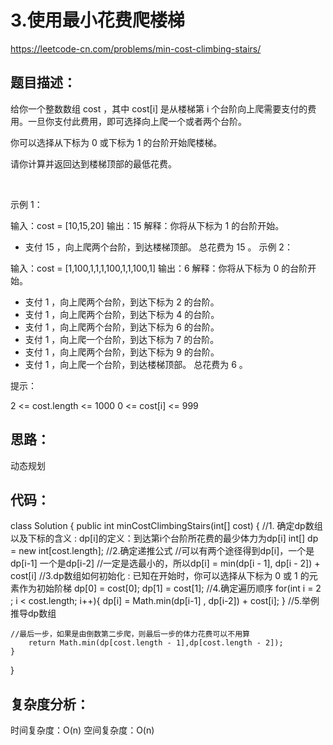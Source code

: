 # 3.使⽤最⼩花费爬楼梯
https://leetcode-cn.com/problems/min-cost-climbing-stairs/

## 题目描述：

给你一个整数数组 cost ，其中 cost[i] 是从楼梯第 i 个台阶向上爬需要支付的费用。一旦你支付此费用，即可选择向上爬一个或者两个台阶。

你可以选择从下标为 0 或下标为 1 的台阶开始爬楼梯。

请你计算并返回达到楼梯顶部的最低花费。

 

示例 1：

输入：cost = [10,15,20]
输出：15
解释：你将从下标为 1 的台阶开始。
- 支付 15 ，向上爬两个台阶，到达楼梯顶部。
总花费为 15 。
示例 2：

输入：cost = [1,100,1,1,1,100,1,1,100,1]
输出：6
解释：你将从下标为 0 的台阶开始。
- 支付 1 ，向上爬两个台阶，到达下标为 2 的台阶。
- 支付 1 ，向上爬两个台阶，到达下标为 4 的台阶。
- 支付 1 ，向上爬两个台阶，到达下标为 6 的台阶。
- 支付 1 ，向上爬一个台阶，到达下标为 7 的台阶。
- 支付 1 ，向上爬两个台阶，到达下标为 9 的台阶。
- 支付 1 ，向上爬一个台阶，到达楼梯顶部。
总花费为 6 。
 

提示：

2 <= cost.length <= 1000
0 <= cost[i] <= 999

## 思路：
动态规划

## 代码：
class Solution {
    public int minCostClimbingStairs(int[] cost) {
    //1. 确定dp数组以及下标的含义 : dp[i]的定义：到达第i个台阶所花费的最少体力为dp[i]
        int[] dp = new int[cost.length];
    //2.确定递推公式
        //可以有两个途径得到dp[i]，一个是dp[i-1] 一个是dp[i-2]
        //一定是选最小的，所以dp[i] = min(dp[i - 1], dp[i - 2]) + cost[i]
    //3.dp数组如何初始化 : 已知在开始时，你可以选择从下标为 0 或 1 的元素作为初始阶梯
        dp[0] = cost[0];
        dp[1] = cost[1];
    //4.确定遍历顺序
        for(int i = 2 ; i < cost.length; i++){
            dp[i] = Math.min(dp[i-1] , dp[i-2]) + cost[i];
        }
    //5.举例推导dp数组

    //最后一步，如果是由倒数第二步爬，则最后一步的体力花费可以不用算
        return Math.min(dp[cost.length - 1],dp[cost.length - 2]);
    }
}

## 复杂度分析：
时间复杂度：O(n)
空间复杂度：O(n)
